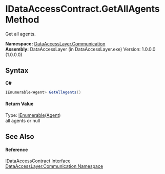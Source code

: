# IDataAccessContract.GetAllAgents Method 
 

Get all agents.

**Namespace:**&nbsp;<a href="132aae22-a33d-3c4d-ecd5-1aa811c78ed4">DataAccessLayer.Communication</a><br />**Assembly:**&nbsp;DataAccessLayer (in DataAccessLayer.exe) Version: 1.0.0.0 (1.0.0.0)

## Syntax

**C#**<br />
``` C#
IEnumerable<Agent> GetAllAgents()
```


#### Return Value
Type: <a href="http://msdn2.microsoft.com/en-us/library/9eekhta0" target="_blank">IEnumerable</a>(<a href="87bd37bb-4841-462c-dac2-4b100399bf06">Agent</a>)<br />all agents or null

## See Also


#### Reference
<a href="9fc5e1f2-10f8-beeb-1d12-00dc04479cb0">IDataAccessContract Interface</a><br /><a href="132aae22-a33d-3c4d-ecd5-1aa811c78ed4">DataAccessLayer.Communication Namespace</a><br />